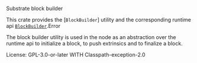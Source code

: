 Substrate block builder

This crate provides the [`BlockBuilder`] utility and the corresponding runtime api
[`BlockBuilder`](sp_block_builder::BlockBuilder).Error

The block builder utility is used in the node as an abstraction over the runtime api to
initialize a block, to push extrinsics and to finalize a block.

License: GPL-3.0-or-later WITH Classpath-exception-2.0